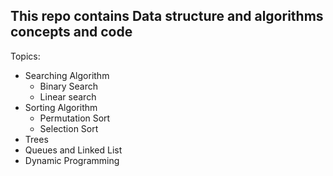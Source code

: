<h2>This repo contains Data structure and algorithms concepts and code </h2>

Topics: 
- Searching Algorithm
    - Binary Search
    - Linear search
- Sorting Algorithm
    - Permutation Sort
    - Selection Sort
- Trees
- Queues and Linked List
- Dynamic Programming